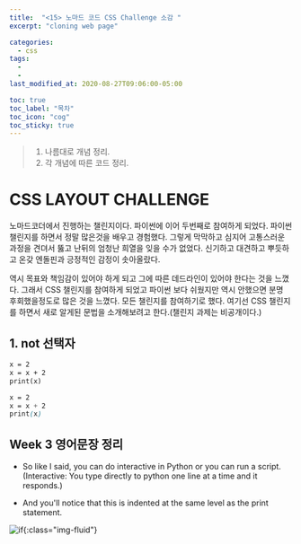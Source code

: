 ```yaml
---
title:  "<15> 노마드 코드 CSS Challenge 소감 "
excerpt: "cloning web page"

categories:
  - css
tags:
  - 
  - 
last_modified_at: 2020-08-27T09:06:00-05:00

toc: true
toc_label: "목차"
toc_icon: "cog"
toc_sticky: true
---
```


> 1. 나름대로 개념 정리.  
> 2. 각 개념에 따른 코드 정리.  


# CSS LAYOUT CHALLENGE
노마드코더에서 진행하는 챌린지이다. 파이썬에 이어 두번째로 참여하게 되었다. 파이썬 챌린지를 하면서 정말 많은것을 배우고 경험했다. 그렇게 막막하고 심지어 고통스러운 과정을 견뎌서 뚫고 난뒤의 엄청난 희열을 잊을 수가 없었다. 신기하고 대견하고 뿌듯하고 온갖 엔돌핀과 긍정적인 감정이 솟아올랐다.   

역시 목표와 책임감이 있어야 하게 되고 그에 따른 데드라인이 있어야 한다는 것을 느꼈다. 그래서 CSS 챌린지를 참여하게 되었고 파이썬 보다 쉬웠지만 역시 안했으면 분명 후회했을정도로 많은 것을 느꼈다. 모든 챌린지를 참여하기로 했다. 여기선 CSS 챌린지를 하면서 새로 알게된 문법을 소개해보려고 한다.(챌린지 과제는 비공개이다.)

## 1. not 선택자


```html
x = 2
x = x + 2
print(x)
```

```scss
x = 2
x = x + 2
print(x)
```

## Week 3 영어문장 정리

- So like I said, you can do interactive in Python or you can run a script.(Interactive: You type directly to python one line at a time and it responds.)  

- And you'll notice that this is indented at the same level as the print statement.

![if](https://yeonghunko.github.io/assets/img/css/if.png){:class="img-fluid"}




